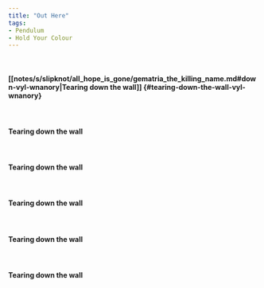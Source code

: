 ```yaml
---
title: "Out Here"
tags:
- Pendulum
- Hold Your Colour
---
```

&nbsp;
#### [[notes/s/slipknot/all_hope_is_gone/gematria_the_killing_name.md#down-vyl-wnanory|Tearing down the wall]] {#tearing-down-the-wall-vyl-wnanory}
&nbsp;
#### Tearing down the wall
&nbsp;
#### Tearing down the wall
&nbsp;
#### Tearing down the wall
&nbsp;
#### Tearing down the wall
&nbsp;
#### Tearing down the wall
